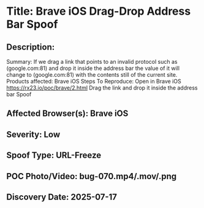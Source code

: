 # Title: Brave iOS Drag-Drop Address Bar Spoof

## Description: 
Summary:
If we drag a link that points to an invalid protocol such as (google.com:81) and drop it inside the address bar the value of it will change to (google.com:81) with the contents still of the current site.
Products affected:
Brave iOS
Steps To Reproduce:
Open in Brave iOS https://rx23.io/poc/brave/2.html
Drag the link and drop it inside the address bar
Spoof

## Affected Browser(s): Brave iOS

## Severity: Low

## Spoof Type: URL-Freeze

## POC Photo/Video: bug-070.mp4/.mov/.png

## Discovery Date: 2025-07-17

